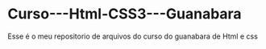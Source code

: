 # Curso---Html-CSS3---Guanabara

Esse é o meu repositorio de arquivos do curso do guanabara de Html e css
